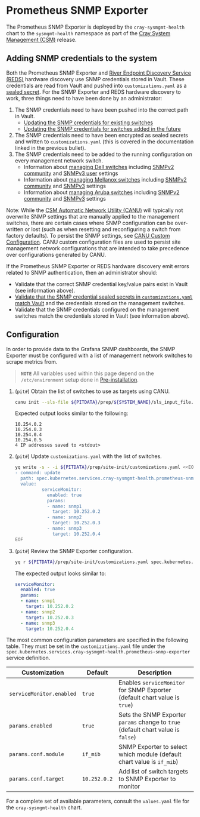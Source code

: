 <!-- markdownlint-disable MD013 -->
# Prometheus SNMP Exporter

The Prometheus SNMP Exporter is deployed by the `cray-sysmgmt-health` chart to the `sysmgmt-health` namespace as part of
the [Cray System Management (CSM)](../../../glossary.md#cray-system-management-csm) release.

<!-- snmp-authentication-tag -->
<!-- When updating this information, search the docs for the snmp-authentication-tag to find related content -->
<!-- These comments can be removed once we adopt HTTP/lw-dita/Generated docs with re-usable snippets -->
## Adding SNMP credentials to the system

Both the Prometheus SNMP Exporter and [River Endpoint Discovery Service (REDS)](../../../glossary.md#river-endpoint-discovery-service-reds)
hardware discovery use SNMP credentials stored in Vault. These credentials are read from
Vault and pushed into `customizations.yaml` as a [sealed secret](../../security_and_authentication/Manage_Sealed_Secrets.md). For
the SNMP Exporter and REDS hardware discovery to work, three things need to have been done by an administrator:

  1. The SNMP credentials need to have been pushed into the correct path in Vault.
      * [Updating the SNMP credentials for existing switches](../../security_and_authentication/Change_Air-Cooled_Node_BMC_Credentials.md)
      * [Updating the SNMP credentials for switches added in the future](../../security_and_authentication/Update_Default_Air-Cooled_BMC_and_Leaf_BMC_Switch_SNMP_Credentials.md)
  1. The SNMP credentials need to have been encrypted as sealed secrets and written to `customizations.yaml` (this is covered in the documentation linked in the previous bullet).
  1. The SNMP credentials need to be added to the running configuration on every management network switch.
      * Information about [managing Dell switches](dell/README.md) including [SNMPv2 community](dell/snmp-community.md) and
        [SNMPv3 user](dell/snmpv3_users.md) settings
      * Information about [managing Mellanox switches](mellanox/README.md) including [SNMPv2 community](mellanox/snmp_community.md) and
        [SNMPv3](mellanox/snmpv3_users.md) settings
      * Information about [managing Aruba switches](aruba/README.md) including [SNMPv2 community](aruba/snmp-community.md) and
        [SNMPv3](aruba/snmpv3_users.md) settings

Note: While the [CSM Automatic Network Utility (CANU)](../../../glossary.md#csm-automatic-network-utility-canu) will typically not overwrite SNMP settings that are
manually applied to the management switches, there are certain cases where SNMP configuration can be over-written or lost (such
as when resetting and reconfiguring a switch from factory defaults). To persist the SNMP settings, see
[CANU Custom Configuration](canu/custom_config.md). CANU custom configuration files are used to persist site management network
configurations that are intended to take precedence over configurations generated by CANU.

If the Prometheus SNMP Exporter or REDS hardware discovery emit errors related to SNMP authentication, then an administrator should:

* Validate that the correct SNMP credential key/value pairs exist in Vault (see information above).
* [Validate that the SNMP credential sealed secrets in `customizations.yaml` match Vault](../../security_and_authentication/Manage_Sealed_Secrets.md#fix-an-incorrect-value-in-a-sealed-secret)
  and the credentials stored on the management switches.
* Validate that the SNMP credentials configured on the management switches match the credentials stored in Vault (see information above).

## Configuration

In order to provide data to the Grafana SNMP dashboards, the SNMP Exporter must be configured with a list of management network switches to scrape metrics from.

> **`NOTE`** All variables used within this page depend on the `/etc/environment` setup done in [Pre-installation](../../../install/pre-installation.md).

1. (`pit#`) Obtain the list of switches to use as targets using CANU.

    ```bash
    canu init --sls-file ${PITDATA}/prep/${SYSTEM_NAME}/sls_input_file.json --out -
    ```

    Expected output looks similar to the following:

    ```text
    10.254.0.2
    10.254.0.3
    10.254.0.4
    10.254.0.5
    4 IP addresses saved to <stdout>
    ```

1. (`pit#`) Update `customizations.yaml` with the list of switches.

    ```bash
    yq write -s - -i ${PITDATA}/prep/site-init/customizations.yaml <<EOF
    - command: update
      path: spec.kubernetes.services.cray-sysmgmt-health.prometheus-snmp-exporter
      value:
              serviceMonitor:
                enabled: true
                params:
                - name: snmp1
                  target: 10.252.0.2
                - name: snmp2
                  target: 10.252.0.3
                - name: snmp3
                  target: 10.252.0.4
    EOF
    ```

1. (`pit#`) Review the SNMP Exporter configuration.

    ```bash
    yq r ${PITDATA}/prep/site-init/customizations.yaml spec.kubernetes.services.cray-sysmgmt-health.prometheus-snmp-exporter
    ```

    The expected output looks similar to:

    ```yaml
    serviceMonitor:
      enabled: true
      params:
      - name: snmp1
        target: 10.252.0.2
      - name: snmp2
        target: 10.252.0.3
      - name: snmp3
        target: 10.252.0.4
    ```

The most common configuration parameters are specified in the following table. They must be set in the `customizations.yaml` file
under the `spec.kubernetes.services.cray-sysmgmt-health.prometheus-snmp-exporter` service definition.

| Customization            | Default      | Description                                                                         |
|--------------------------|--------------|-------------------------------------------------------------------------------------|
| `serviceMonitor.enabled` | `true`       | Enables `serviceMonitor` for SNMP Exporter \(default chart value is `true`\)        |
| `params.enabled`         | `true`       | Sets the SNMP Exporter `params` change to `true` \(default chart value is `false`\) |
| `params.conf.module`     | `if_mib`     | SNMP Exporter to select which module \(default chart value is `if_mib`\)            |
| `params.conf.target`     | `10.252.0.2` | Add list of switch targets to SNMP Exporter to monitor                              |

For a complete set of available parameters, consult the `values.yaml` file for the `cray-sysmgmt-health` chart.
